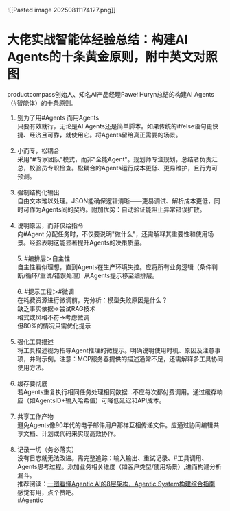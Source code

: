 ![[Pasted image 20250811174127.png]]


# 大佬实战智能体经验总结：构建AI Agents的十条黄金原则，附中英文对照图

productcompass创始人、知名AI产品经理Paweł Huryn总结的构建AI Agents（#智能体）的十条原则。  
  
1. 别为了用#Agents 而用Agents  
只要有效就行，无论是AI Agents还是简单脚本。如果传统的if/else语句更快捷、经济且可靠，就使用它。将Agents留给真正需要的场景。  
   
2. 小而专，松耦合  
采用"#专家团队"模式，而非"全能Agent"。规划师专注规划，总结者负责汇总，校验员专职检查。松耦合的Agents运行成本更低、更易维护，且行为可预测。  
   
3. 强制结构化输出  
自由文本难以处理。JSON能确保逻辑清晰——更易调试、解析成本更低，同时可作为Agents间的契约。附加优势：自动验证能阻止异常错误扩散。  
   
4. 说明原因，而非仅给指令  
向#Agent 分配任务时，不仅要说明"做什么"，还需解释其重要性和使用场景。经验表明这能显著提升Agents的决策质量。  
   
5. #编排层＞自主性  
自主性看似理想，直到Agents在生产环境失控。应将所有业务逻辑（条件判断/循环/重试/错误处理）从Agents提示移至编排层。  
   
6. #提示工程＞#微调  
在耗费资源进行微调前，先分析：模型失败原因是什么？  
缺乏事实依据→尝试RAG技术  
格式或风格不符→考虑微调  
但80%的情况只需优化提示  
   
5. 强化工具描述  
将工具描述视为指导Agent推理的微提示。明确说明使用时机、原因及注意事项，并附示例。注意：MCP服务器提供的描述通常不足，还需解释多工具协同使用方法。  
   
6. 缓存要彻底  
若Agents重复执行相同任务处理相同数据...不应每次都付费调用。通过缓存响应（如AgentsID+输入哈希值）可降低延迟和API成本。  
   
7. 共享工作产物  
避免Agents像90年代的电子邮件用户那样互相传递文件。应通过协同编辑共享文档、计划或代码来实现高效协作。  
   
8. 记录一切（务必落实）  
没有日志就无法改进。需完整追踪：输入输出、重试记录、#工具调用、Agents思考过程。添加业务相关维度（如客户类型/使用场景）,进而构建分析漏斗。  
推荐阅读：[一图看懂Agentic AI的8层架构，Agentic System构建综合指南](https://mp.weixin.qq.com/s?__biz=MzIzMTIyODMwMA==&mid=2650192280&idx=1&sn=270505e6e024f165bd7b9e9ac5f55d69&scene=142#wechat_redirect)  
感觉有用，点个赞吧。  
#Agentic